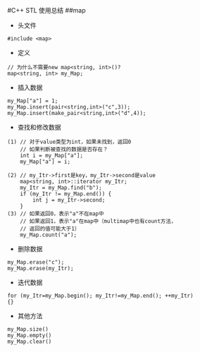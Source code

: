 #C++ STL 使用总结
##map
- 头文件
```
#include <map>
```

- 定义
```
// 为什么不需要new map<string, int>()?
map<string, int> my_Map;
```

- 插入数据
```
my_Map["a"] = 1;
my_Map.insert(pair<string,int>("c",3));
my_Map.insert(make_pair<string,int>("d",4)); 
```

- 查找和修改数据
```
(1)	// 对于value类型为int，如果未找到，返回0
	// 如果判断被查找的数据是否存在？
	int i = my_Map["a"]; 
	my_Map["a"] = i;      
   
(2)	// my_Itr->first是key，my_Itr->second是value
	map<string, int>::iterator my_Itr; 
	my_Itr = my_Map.find("b");
	if (my_Itr != my_Map.end()) {
		int j = my_Itr->second;
	} 
(3)	// 如果返回0，表示"a"不在map中
	// 如果返回1，表示"a"在map中（multimap中也有count方法，
	// 返回的值可能大于1）
	my_Map.count("a");
```

- 删除数据
```
my_Map.erase("c");
my_Map.erase(my_Itr);
```

- 迭代数据
```
for (my_Itr=my_Map.begin(); my_Itr!=my_Map.end(); ++my_Itr)
{}
```

- 其他方法
```
my_Map.size()
my_Map.empty()
my_Map.clear()
```
